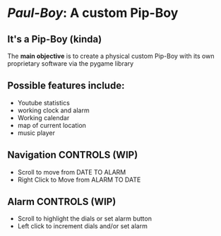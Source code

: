 # _**Paul-Boy**_: A custom Pip-Boy 
## It's a Pip-Boy (kinda)

The **main objective** is to create a physical custom Pip-Boy with its
own proprietary software via the pygame library

## Possible features include:
- Youtube statistics
- working clock and alarm
- Working calendar
- map of current location
- music player

## Navigation CONTROLS (WIP)
- Scroll to move from DATE TO ALARM
- Right Click to Move from ALARM TO DATE

## Alarm CONTROLS (WIP)
- Scroll to highlight the dials or set alarm button
- Left click to increment dials and/or set alarm